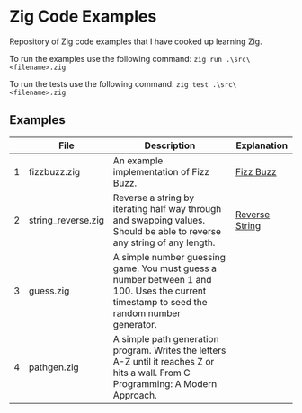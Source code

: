 # Zig Code Examples

Repository of Zig code examples that I have cooked up learning Zig.

To run the examples use the following command: `zig run .\src\<filename>.zig`

To run the tests use the following command: `zig test .\src\<filename>.zig`

## Examples

|     | File               | Description                                                                                                                               | Explanation                                                                                  |
| --- | ------------------ | ----------------------------------------------------------------------------------------------------------------------------------------- | -------------------------------------------------------------------------------------------- |
| 1   | fizzbuzz.zig       | An example implementation of Fizz Buzz.                                                                                                   | [Fizz Buzz](https://en.wikipedia.org/wiki/Fizz_buzz)                                         |
| 2   | string_reverse.zig | Reverse a string by iterating half way through and swapping values. Should be able to reverse any string of any length.                   | [Reverse String](https://www.geeksforgeeks.org/reverse-a-string-in-c-cpp-different-methods/) |
| 3   | guess.zig          | A simple number guessing game. You must guess a number between 1 and 100. Uses the current timestamp to seed the random number generator. |                                                                                              |
| 4   | pathgen.zig        | A simple path generation program. Writes the letters A-Z until it reaches Z or hits a wall. From C Programming: A Modern Approach.        |                                                                                              |
